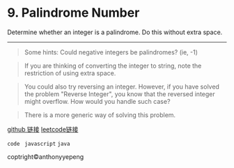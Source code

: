 # 9. Palindrome Number

Determine whether an integer is a palindrome. Do this without extra space.

***
>Some hints:
Could negative integers be palindromes? (ie, -1)

>If you are thinking of converting the integer to string, note the restriction of using extra space.

>You could also try reversing an integer. However, if you have solved the problem "Reverse Integer", you know that the reversed integer might overflow. How would you handle such case?

>There is a more generic way of solving this problem.






<a href="https://github.com/anthonyyepeng/leetcode/twoSum">github 链接</a>
<a href = "https://leetcode.com/problems/longest-substring-without-repeating-characters/#/description"> leetcode链接</a>

`code `
`javascript`
`java`

coptright&copy;anthonyyepeng
